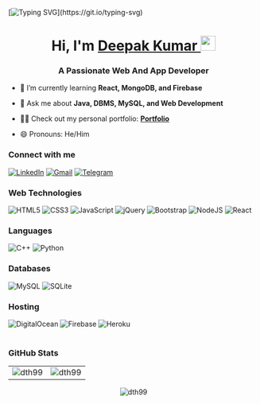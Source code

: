 [![Typing SVG](https://readme-typing-svg.herokuapp.com?size=24&width=600&lines=Welcome+To+Deepak's+GitHub+Profile!)](https://git.io/typing-svg)

<h1 align="center">Hi, I'm <a href="https://www.linkedin.com/in/dth99/" target="_blank"> Deepak Kumar </a> <img src="https://raw.githubusercontent.com/MartinHeinz/MartinHeinz/master/wave.gif" width="30px"></h1>
<h3 align="center">A Passionate Web And App Developer</h3>

- 🌱 I’m currently learning **React, MongoDB, and Firebase**

- 💬 Ask me about **Java, DBMS, MySQL, and Web Development**

- 👨‍💻 Check out my personal portfolio: **<a href="https://www.linkedin.com/in/dth99/" target="_blank">Portfolio</a>**

- 😄 Pronouns: He/Him

<h3 align="left">Connect with me</h3>
<div align="left">
  <a href="https://www.linkedin.com/in/dth99/"><img alt="LinkedIn" src="https://img.shields.io/badge/linkedin-%230077B5.svg?style=for-the-badge&logo=linkedin&logoColor=white"/></a>
  <a href="mailto:deep99.official@gmail.com"><img alt="Gmail" src="https://img.shields.io/badge/Gmail-D14836?style=for-the-badge&logo=gmail&logoColor=white"/></a>
  <a href="https://t.me/dth99"><img alt="Telegram" src="https://img.shields.io/badge/Telegram-2CA5E0?style=for-the-badge&logo=telegram&logoColor=white" /></a>
</div>

<h3 align="left">Web Technologies</h3>
<div align="left">
<img alt="HTML5" src="https://img.shields.io/badge/html5-%23E34F26.svg?style=for-the-badge&logo=html5&logoColor=white"/>
<img alt="CSS3" src="https://img.shields.io/badge/css3-%231572B6.svg?style=for-the-badge&logo=css3&logoColor=white"/> 
<img alt="JavaScript" src="https://img.shields.io/badge/javascript-%23323330.svg?style=for-the-badge&logo=javascript&logoColor=%23F7DF1E"/> 
<img alt="jQuery" src="https://img.shields.io/badge/jquery-%230769AD.svg?style=for-the-badge&logo=jquery&logoColor=white"/> 
<img alt="Bootstrap" src="https://img.shields.io/badge/bootstrap-%23563D7C.svg?style=for-the-badge&logo=bootstrap&logoColor=white"/> 
<img alt="NodeJS" src="https://img.shields.io/badge/node.js-%2343853D.svg?style=for-the-badge&logo=node-dot-js&logoColor=white"/>
<img alt="React" src="https://img.shields.io/badge/react-%2320232a.svg?style=for-the-badge&logo=react&logoColor=%2361DAFB"/>  
</div>

<h3 align="left">Languages</h3>
<div align="left">
  <img alt="C++" src="https://img.shields.io/badge/c++-044F88.svg?style=for-the-badge&logo=java&logoColor=white"/>
  <img alt="Python" src="https://img.shields.io/badge/python-%2314354C.svg?style=for-the-badge&logo=python&logoColor=white"/>
</div>

<h3 align="left">Databases</h3>
<div align="left">
  <img alt="MySQL" src="https://img.shields.io/badge/mysql-%2300f.svg?style=for-the-badge&logo=mysql&logoColor=white"/>
  <img alt="SQLite" src ="https://img.shields.io/badge/sqlite-%2307405e.svg?style=for-the-badge&logo=sqlite&logoColor=white"/>
</div>


<h3 align="left">Hosting</h3>
<div align="left">
  <img alt="DigitalOcean" src="https://img.shields.io/badge/DigitalOcean-%230167ff.svg?style=for-the-badge&logo=digitalOcean&logoColor=white"/>
  <img alt="Firebase" src="https://img.shields.io/badge/firebase-%23039BE5.svg?style=for-the-badge&logo=firebase"/>
  <img alt="Heroku" src="https://img.shields.io/badge/heroku-%23430098.svg?style=for-the-badge&logo=heroku&logoColor=white"/>
</div><br/>

<h3 align="left">GitHub Stats</h3>
<table>
  <tr>
    <td><img src="https://github-readme-stats.vercel.app/api?username=dth99&show_icons=true&theme=dark&locale=en" alt="dth99" /></td>
    <td><img src="https://github-readme-stats.vercel.app/api/top-langs?username=dth99&show_icons=true&theme=dark&locale=en&layout=compact" alt="dth99" /></td>
  </tr>
</table>

<div align="center">
<p><img align="center" src="http://github-readme-streak-stats.herokuapp.com?user=dth99&theme=highcontrast&hide_border=true&fire=DD2727&dates=DD2727&stroke=DD2727&currStreakNum=DD2727&ring=DD2727" alt="dth99" /></p>
  </div>

<!--
[![trophy](https://github-profile-trophy.vercel.app/?username=dth99)](https://github.com/ryo-ma/github-profile-trophy)
-->
